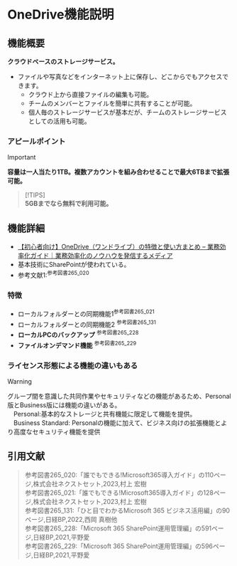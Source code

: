 # OneDrive機能説明

## 機能概要

**クラウドベースのストレージサービス。**  
  - ファイルや写真などをインターネット上に保存し、どこからでもアクセスできます。
    - クラウド上から直接ファイルの編集も可能。
    - チームのメンバーとファイルを簡単に共有することが可能。
    - 個人毎のストレージサービスが基本だが、チームのストレージサービスとしての活用も可能。

### アピールポイント

> [!IMPORTANT]  
> **容量は一人当たり1TB。複数アカウントを組み合わせることで最大6TBまで拡張可能。**

> [!TIPS]  
> **5GBまでなら無料で利用可能。**

## 機能詳細

- [【初心者向け】OneDrive（ワンドライブ）の特徴と使い方まとめ – 業務効率化ガイド｜業務効率化のノウハウを発信するメディア](https://www.stock-app.info/media/onedrive/)
- 基本技術にSharePointが使われている。
- 参考文献1:<sup>参考図書265_020</sup>

### 特徴

- ローカルフォルダーとの同期機能1<sup>参考図書265_021</sup>
- ローカルフォルダーとの同期機能2 <sup>参考図書265_131</sup>
- **ローカルPCのバックアップ** <sup>参考図書265_228</sup>
- **ファイルオンデマンド機能** <sup>参考図書265_229</sup>

### ライセンス形態による機能の違いもある
> [!WARNING]  
> グループ間を意識した共同作業やセキュリティなどの機能があるため、Personal版とBusiness版には機能の違いがある。<br>
> 　Personal:基本的なストレージと共有機能に限定して機能を提供。  <br>
> 　Business Standard: Personalの機能に加えて、ビジネス向けの拡張機能とより高度なセキュリティ機能を提供  <br>

## 引用文献

> 参考図書265_020:「誰でもできる!Microsoft365導入ガイド」の110ページ,株式会社ネクストセット,2023,村上 宏樹  
> 参考図書265_021:「誰でもできる!Microsoft365導入ガイド」の128ページ,株式会社ネクストセット,2023,村上 宏樹  
> 参考図書265_131:「ひと目でわかるMicrosoft 365 ビジネス活用編」の90ページ,日経BP,2022,西岡 真樹他  
> 参考図書265_228:「Microsoft 365 SharePoint運用管理編」の591ページ,日経BP,2021,平野愛  
> 参考図書265_229:「Microsoft 365 SharePoint運用管理編」の596ページ,日経BP,2021,平野愛  


